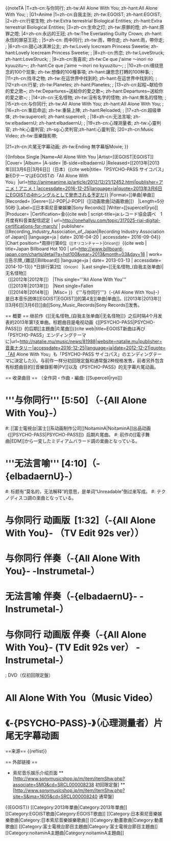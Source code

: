 {{noteTA
|T=zh-cn:与你同行; zh-tw:All Alone With You; zh-hant:All Alone With You; <!--zh:All Alone With You-->;
|G1=Anime
|1=zh-cn:自我主张; zh-tw:EGOIST; zh-hant:EGOIST; <!--zh:EGOIST-->
|2=zh-cn:行星生物; zh-tw:Extra terrestrial Biological Entities; zh-hant:Extra terrestrial Biological Entities; <!--zh:Extra terrestrial Biological Entities-->
|3=zh-cn:生命之灯; zh-tw:原罪的燈; zh-hant:原罪之燈; <!--zh:原罪の灯-->
|4=zh-cn:永远的王冠; zh-tw:The Everlasting Guilty Crown; zh-hant:永恆的罪惡王冠; <!--zh:The Everlasting Guilty Crown-->;
|5=zh-cn: 雨中同行; zh-tw:雨，帶你走; zh-hant:雨，帶你走; <!--zh:雨、キミを連れて-->;
|6=zh-cn:甜心冰淇淋公主; zh-tw:Lovely Icecream Princess Sweetie; zh-hant:Lovely Icecream Princess Sweetie; <!--zh:Lovely Icecream Princess Sweetie;
|7=zh-cn:为时已晚; zh-tw:太晚; zh-hant:手遅れ; <!--zh:手遅れ-->;
|8=zh-cn:热恋; zh-tw:LoveStruck; zh-hant:LoveStruck; <!--zh:LoveStruck-->;
|9=zh-cn:我喜欢; zh-tw:Ce que j'aime ～inori no kyuuzitu～; zh-hant:Ce que j'aime ～inori no kyuuzitu～; <!--zh:Ce que j'aime ～inori no kyuuzitu～-->;
|10=zh-cn:缠绕思念的100个现象; zh-tw:想像的100種事項; zh-hant:讓思念打轉的100种事; <!--zh:想いを巡らす100の事象-->;
|11=zh-cn:找寻之物; zh-tw:在這世界中找到的; zh-hant:在這世界中找到的; <!--zh:この世界で見つけたもの-->;
|12=zh-cn:行星; zh-tw:Planetes; zh-hant:Planetes; <!--zh:Planetes-->;
|13=zh-cn:起程~献给你的爱之歌~; zh-tw:Departures~送給你的愛之歌~; zh-hant:Departures~送給你的愛之歌~; <!--zh:Departures ～あなたにおくるアイの歌～-->;
|14=zh-cn:无名怪物; zh-tw:沒有名字的怪物; zh-hant:無名的怪物; <!--zh:名前のない怪物-->;
|15=zh-cn:与你同行; zh-tw:All Alone With You; zh-hant:All Alone With You; <!--zh:All Alone With You-->;
|16=zh-cn:重启命运; zh-tw:重裝上陣; zh-hant:Reloaded; <!--zh:リローデッド-->;
|17=zh-cn:超级单体; zh-tw:supercell; zh-hant:supercell; <!--zh:supercell-->;
|18=zh-cn:无法言喻; zh-tw:elbadaernU; zh-hant:elbadaernU; <!--zh:elbadaernU-->;
|19=zh-cn:心理测量者; zh-tw:心靈判官; zh-hk:心靈判官; zh-sg:心灵判官;zh-hant:心靈判官; <!--zh:PSYCHO-PASS-->
|20=zh-cn:Music Video; zh-tw:音樂錄影帶;

|21=zh-cn:片尾无字幕动画; zh-tw:Ending 無字幕版Movie;
}}

{{Infobox Single
|Name=All Alone With You
|Artist=[[EGOIST|EGOIST]]
|Cover=<!-- 檔案不存在 88883704232.jpg -->
|Album=
|A-side=
|B-side=elbadaernU
|Released=[[2013年|2013年]][[3月6日|3月6日]]（日本）<ref>{{cite web|title=「PSYCHO-PASS サイコパス」　新EDテーマはEGOISTの「All Alone With You」|url=http://animeanime.jp/article/2012/12/21/12452.html|publisher=アニメ！アニメ！|accessdate=2016-12-25|language=ja|quote=2013年3月6日にEGOISTの4thシングルとして発売される予定だ}}</ref>
|Format=[[单曲|单曲]]
|Recorded=
|Genre=[[J-POP|J-POP]]（[[动画歌曲|动画歌曲]]）
|Length=5分50秒
|Label=[[日本索尼音樂娛樂|Sony Records]]
|Writer=[[supercell|ryo]]
|Producer=
|Certification=金<ref name="RIAJ-mar2016digi">{{cite web | script-title=ja:レコード協会調べ　1月度有料音楽配信認定<!-- | trans_title=Record Association Invegestigation: March Digital Music Download Certifications--> | url=http://onehallyu.com/topic/317025-riaj-digital-certifications-for-march/ | publisher=[[Recording_Industry_Association_of_Japan|Recording Industry Association of Japan]] |language=ja | date= 2016-04-20 | accessdate= 2016-09-04}}</ref>
|Chart position=*周排行第6位<small>（[[オリコンチャート|Oricon]]）</small><ref>{{cite web | title=Japan Billboard Hot 100 | url=http://www.billboard-japan.com/charts/detail?a=hot100&year=2013&month=03&day=18 | work=[[告示牌_(雜誌)|Billboard]] |language=ja | date= 2013-03-13 | accessdate= 2014-10-13}}</ref>
*日排行第2位<small>（Oricon）</small>
|Last single=[[无名怪物_(自我主张单曲)|无名怪物]]<br/>（[[2012年|2012年]]）
|This single='''All Alone With You'''<br/>（[[2013年|2013年]]）
|Next single=Fallen<br />（[[2014年|2014年]]）
|Misc=
}}
《'''与你同行'''》（-{All Alone With You}-）是日本音乐团体[[EGOIST|EGOIST]]的第4支[[单曲|单曲]]。[[2013年|2013年]][[3月6日|3月6日]]由[[Sony_Music_Records|Sony Records]]发售。

== 概要 ==
继前作《[[无名怪物_(自我主张单曲)|无名怪物]]》之后时隔4个月发表的2013年第1支单曲。标题曲目是电视动画《[[PSYCHO-PASS|PSYCHO-PASS]]》的后期[[主題曲|片尾曲]]<ref>{{cite web|title=EGOIST新曲は再び「PSYCHO-PASS」エンディングテーマに|url=http://natalie.mu/music/news/81988|website=natalie.mu|publisher=音楽ナタリー|accessdate=2016-12-25|language=ja|date=2012-12-21|quote=「All Alone With You」も「PSYCHO-PASS サイコパス」のエンディングテーマに決定した}}</ref>。与前作一样分初回限定盤和通常盤2种规格发售，前者另外包含有标题曲目的[[音樂錄影帶|PV]]以及《PSYCHO-PASS》的无字幕片尾动画。

== 收录曲目 ==
（全作詞・作曲・編曲: [[Supercell|ryo]]）
# '''与你同行''' [5:50] （-{All Alone With You}-）
#: [[富士電視台|富士]]系动画制作公司[[NoitaminA|NoitaminA]]出品动画《[[PSYCHO-PASS|PSYCHO-PASS]]》后期片尾曲。
#: 前作の[[電子舞曲|EDM]]から一変したミディアムバラード調の楽曲となっている。 
# '''无法言喻''' [4:10]（-{elbadaernU}-）
#: 标题有“莫名的，无法解释”的意思，是单词“Unreadable”倒过来写成。
#: テクノディスコ調の楽曲となっている。
# 与你同行 动画版  [1:32]（-{All Alone With You}- （TV Edit 92s ver））
# 与你同行 伴奏（-{All Alone With You}- -Instrumetal-）
# 无法言喻 伴奏（-{elbadaernU}- -Instrumetal-）
# 与你同行 动画版 伴奏（-{All Alone With You}- (TV Edit 92s ver） -Instrumetal-）
; DVD（仅初回限定盤）
# All Alone With You（Music Video）
# 《-{PSYCHO-PASS}-》（心理测量者）片尾无字幕动画

==来源==
{{reflist}}

== 外部链接 ==
* 索尼音乐娱乐介绍页面
** [http://www.sonymusicshop.jp/m/item/itemShw.php?associate=SMO&cd=SRCL000008238 初回限定盤]
** [http://www.sonymusicshop.jp/m/item/itemShw.php?site=S&ima=1605&cd=SRCL000008240 通常盤]

{{EGOIST}}
[[Category:2013年單曲|Category:2013年單曲]]
[[Category:EGOIST歌曲|Category:EGOIST歌曲]]
[[Category:日本索尼音樂娛樂歌曲|Category:日本索尼音樂娛樂歌曲]]
[[Category:動畫歌曲|Category:動畫歌曲]]
[[Category:富士電視台節目主題曲|Category:富士電視台節目主題曲]]
[[Category:noitaminA主題曲|Category:noitaminA主題曲]]